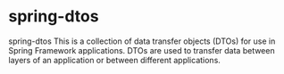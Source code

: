 # spring-dtos
spring-dtos
This is a collection of data transfer objects (DTOs) for use in Spring Framework applications. DTOs are used to transfer data between layers of an application or between different applications.

